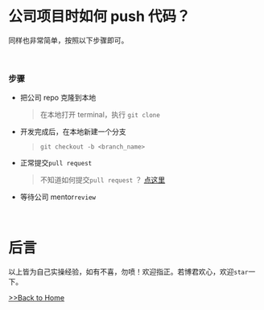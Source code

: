 # 公司项目时如何 push 代码？

同样也非常简单，按照以下步骤即可。

<br/>

### 步骤

-   把公司 repo 克隆到本地
    > 在本地打开 terminal，执行 `git clone`
-   开发完成后，在本地新建一个分支
    > `git checkout -b <branch_name>`
-   正常提交`pull request`
    > 不知道如何提交`pull request` ？ [点这里](./pr.md)
-   等待公司 mentor`review`

<br/>

# 后言

以上皆为自己实操经验，如有不喜，勿喷！欢迎指正。若博君欢心，欢迎`star`一下。

[>>Back to Home](../../README.md)
